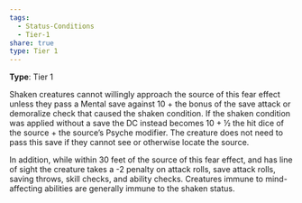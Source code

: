 ```yaml
---
tags:
  - Status-Conditions
  - Tier-1
share: true
type: Tier 1
---
```


**Type**: Tier 1

Shaken creatures cannot willingly approach the source of this fear effect unless they pass a Mental save against 10 + the bonus of the save attack or demoralize check that caused the shaken condition. If the shaken condition was applied without a save the DC instead becomes 10 + ½ the hit dice of the source + the source’s Psyche modifier. The creature does not need to pass this save if they cannot see or otherwise locate the source.

In addition, while within 30 feet of the source of this fear effect, and has line of sight the creature takes a -2 penalty on attack rolls, save attack rolls, saving throws, skill checks, and ability checks. Creatures immune to mind-affecting abilities are generally immune to the shaken status.